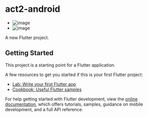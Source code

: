 # act2-android
- ![image](https://github.com/user-attachments/assets/d59e019d-4f7c-4bbd-a82f-0e3936e4e905)
- ![image](https://github.com/user-attachments/assets/7794c408-64bc-43f1-954d-dc19ce312337)



A new Flutter project.

## Getting Started

This project is a starting point for a Flutter application.

A few resources to get you started if this is your first Flutter project:

- [Lab: Write your first Flutter app](https://docs.flutter.dev/get-started/codelab)
- [Cookbook: Useful Flutter samples](https://docs.flutter.dev/cookbook)

For help getting started with Flutter development, view the
[online documentation](https://docs.flutter.dev/), which offers tutorials,
samples, guidance on mobile development, and a full API reference.
